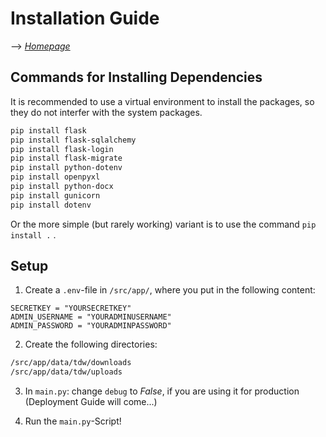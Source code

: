 # Installation Guide

--> [_Homepage_](index.md)

## Commands for Installing Dependencies

It is recommended to use a virtual environment to install the packages, so they do not interfer with the system packages.

```sh
pip install flask
pip install flask-sqlalchemy
pip install flask-login
pip install flask-migrate
pip install python-dotenv
pip install openpyxl
pip install python-docx
pip install gunicorn
pip install dotenv
```

Or the more simple (but rarely working) variant is to use the command `pip install .` .

## Setup

1. Create a `.env`-file in `/src/app/`, where you put in the following content:
```
SECRETKEY = "YOURSECRETKEY"
ADMIN_USERNAME = "YOURADMINUSERNAME"
ADMIN_PASSWORD = "YOURADMINPASSWORD"
```

2. Create the following directories:
```sh
/src/app/data/tdw/downloads
/src/app/data/tdw/uploads
```

3. In `main.py`: change `debug` to _False_, if you are using it for production (Deployment Guide will come...)

4. Run the `main.py`-Script!

